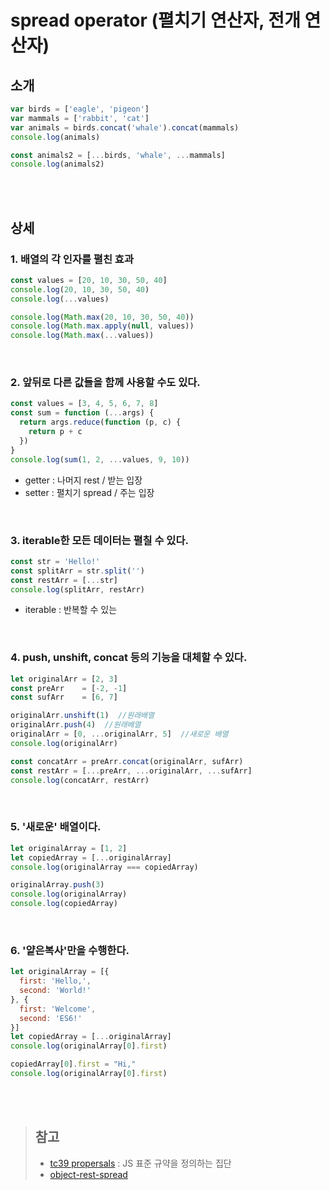 # spread operator (펼치기 연산자, 전개 연산자)

## 소개

```js
var birds = ['eagle', 'pigeon']
var mammals = ['rabbit', 'cat']
var animals = birds.concat('whale').concat(mammals)
console.log(animals)

const animals2 = [...birds, 'whale', ...mammals]
console.log(animals2)
```

<br><br>

## 상세

### 1. 배열의 각 인자를 펼친 효과

```js
const values = [20, 10, 30, 50, 40]
console.log(20, 10, 30, 50, 40)
console.log(...values)

console.log(Math.max(20, 10, 30, 50, 40))
console.log(Math.max.apply(null, values))
console.log(Math.max(...values))
```

<br>

### 2. 앞뒤로 다른 값들을 함께 사용할 수도 있다.

```js
const values = [3, 4, 5, 6, 7, 8]
const sum = function (...args) {
  return args.reduce(function (p, c) {
    return p + c
  })
}
console.log(sum(1, 2, ...values, 9, 10))
```
* getter : 나머지 rest / 받는 입장 
* setter : 펼치기 spread / 주는 입장

<br>

### 3. iterable한 모든 데이터는 펼칠 수 있다.

```js
const str = 'Hello!'
const splitArr = str.split('')
const restArr = [...str]
console.log(splitArr, restArr)
```
* iterable : 반복할 수 있는

<br>

### 4. push, unshift, concat 등의 기능을 대체할 수 있다.

```js
let originalArr = [2, 3]
const preArr    = [-2, -1]
const sufArr    = [6, 7]

originalArr.unshift(1)  //원래배열
originalArr.push(4)  //원래배열
originalArr = [0, ...originalArr, 5]  //새로운 배열
console.log(originalArr)

const concatArr = preArr.concat(originalArr, sufArr)
const restArr = [...preArr, ...originalArr, ...sufArr]
console.log(concatArr, restArr)
```

<br>

### 5. '새로운' 배열이다.

```js
let originalArray = [1, 2]
let copiedArray = [...originalArray]
console.log(originalArray === copiedArray)

originalArray.push(3)
console.log(originalArray)
console.log(copiedArray)
```

<br>

### 6. '얕은복사'만을 수행한다.

```js
let originalArray = [{
  first: 'Hello,',
  second: 'World!'
}, {
  first: 'Welcome',
  second: 'ES6!'
}]
let copiedArray = [...originalArray]
console.log(originalArray[0].first)

copiedArray[0].first = "Hi,"
console.log(originalArray[0].first)
```

<br><br>

> ## 참고
> - [tc39 propersals](https://github.com/tc39/proposals) : JS 표준 규약을 정의하는 집단
> - [object-rest-spread](https://github.com/tc39/proposal-object-rest-spread)
